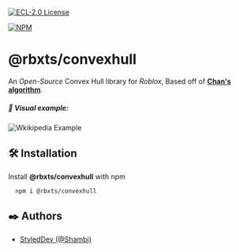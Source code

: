 [![ECL-2.0 License](https://img.shields.io/npm/l/@rbxts/convexhull?label=License)](https://choosealicense.com/licenses/ecl-2.0/)

[![NPM](https://nodei.co/npm/@rbxts/convexhull.png)](https://npmjs.org/package/@rbxts/convexhull)

# @rbxts/convexhull

An *Open-Source* Convex Hull library for *Roblox*, Based off of [**Chan's algorithm**](https://en.wikipedia.org/wiki/Chan%27s_algorithm).


##### ️🎨 Visual example:

![Wkikipedia Example](https://upload.wikimedia.org/wikipedia/commons/thumb/4/48/ChanAlgDemo.gif/320px-ChanAlgDemo.gif)


## 🛠️ Installation

Install **@rbxts/convexhull** with npm

```shell
  npm i @rbxts/convexhull
```
    
## ✒️ Authors

- [StyledDev (@Shambi)](https://www.github.com/Shambi-0)